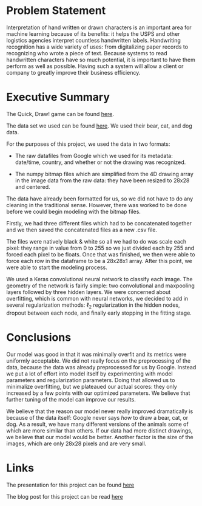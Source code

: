 # Problem Statement

Interpretation of hand written or drawn characters is an important area for machine learning because of its benefits: it helps the USPS and other logistics agencies interpret countless handwritten labels.  Handwriting recognition has a wide variety of uses: from digitalizing paper records to recognizing who wrote a piece of text. Because systems to read handwritten characters have so much potential, it is important to have them perform as well as possible.   Having such a system will allow a client or company to greatly improve their business efficiency.

# Executive Summary

The Quick, Draw! game can be found [here](https://quickdraw.withgoogle.com/).

The data set we used can be found [here](https://github.com/googlecreativelab/quickdraw-dataset#get-the-data).  We used their bear, cat, and dog data.

For the purposes of this project, we used the data in two formats:

- The raw datafiles from Google which we used for its metadata: date/time, country, and whether or not the drawing was recognized.

- The numpy bitmap files which are simplified from the 4D drawing array in the image data from the raw data: they have been resized to 28x28 and centered.

The data have already been formatted for us, so we did not have to do any cleaning in the traditional sense.  However, there was worked to be done before we could begin modeling with the bitmap files.

Firstly, we had three different files which had to be concatenated together and we then saved the concatenated files as a new .csv file.

The files were natively black & white so all we had to do was scale each pixel: they range in value from 0 to 255 so we just divided each by 255 and forced each pixel to be floats.  Once that was finished, we then were able to force each row in the dataframe to be a 28x28x1 array.  After this point, we were able to start the modeling process.

We used a Keras convolutional neural network to classify each image.  The geometry of the network is fairly simple: two convolutional and maxpooling layers followed by three hidden layers.  We were concerned about overfitting, which is common with neural networks, we decided to add in several regularization methods: $\ell$<sub>2</sub> regularization in the hidden nodes, dropout between each node, and finally early stopping in the fitting stage.

# Conclusions

Our model was good in that it was minimally overfit and its metrics were uniformly acceptable.  We did not really focus on the preprocessing of the data, because the data was already preprocessed for us by Google.  Instead we put a lot of effort into model itself by experimenting with model parameters and regularization parameters.  Doing that allowed us to minimalize overfitting, but we plateaued our actual scores: they only increased by a few points with our optimized parameters.  We believe that  further tuning of the model can improve our results.

We believe that the reason our model never really improved dramatically is because of the data itself: Google never says _how_ to draw a bear, cat, or dog.  As a result, we have many different versions of the animals some of which are more similar than others.  If our data had more distinct drawings, we believe that our model would be better.  Another factor is the size of the images, which are only 28x28 pixels and are very small.

# Links

The presentation for this project can be found [here](https://docs.google.com/presentation/d/1vp7BW1ATyeRhxoBqRlkCBMQMcDdtcqNvnNhejgtc_p4/edit?usp=sharing)

The blog post for this project can be read [here](https://medium.com/@andrew.j.bergman/animal-sketches-e7661fd74b8a)